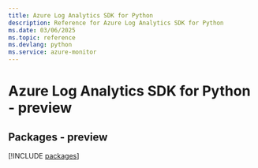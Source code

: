 ```yaml
---
title: Azure Log Analytics SDK for Python
description: Reference for Azure Log Analytics SDK for Python
ms.date: 03/06/2025
ms.topic: reference
ms.devlang: python
ms.service: azure-monitor
---
```

# Azure Log Analytics SDK for Python - preview
## Packages - preview
[!INCLUDE [packages](log-analytics-index.md)]